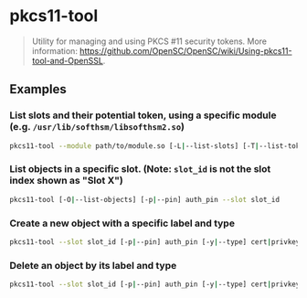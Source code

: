 # pkcs11-tool

> Utility for managing and using PKCS #11 security tokens. More information: <https://github.com/OpenSC/OpenSC/wiki/Using-pkcs11-tool-and-OpenSSL>.

## Examples

### List slots and their potential token, using a specific module (e.g. `/usr/lib/softhsm/libsofthsm2.so`)

```bash
pkcs11-tool --module path/to/module.so [-L|--list-slots] [-T|--list-token-slots]
```

### List objects in a specific slot. (Note: `slot_id` is not the slot index shown as "Slot X")

```bash
pkcs11-tool [-O|--list-objects] [-p|--pin] auth_pin --slot slot_id
```

### Create a new object with a specific label and type

```bash
pkcs11-tool --slot slot_id [-p|--pin] auth_pin [-y|--type] cert|privkey|pubkey|secrkey|data|... [-a|--label] "label" [-d|--id] 01 [-w|--write-object] path/to/cert.crt
```

### Delete an object by its label and type

```bash
pkcs11-tool --slot slot_id [-p|--pin] auth_pin [-y|--type] cert|privkey|pubkey|secrkey|data|... [-a|--label] "label" [-b|--delete-object]
```

